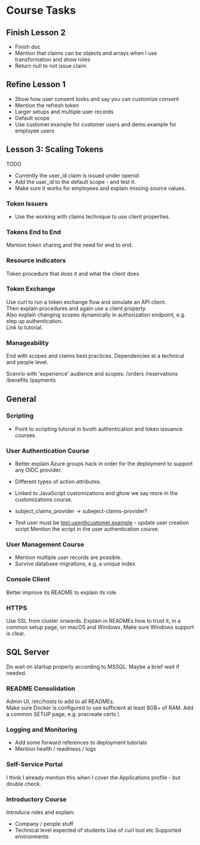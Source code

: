 # Course Tasks



## Finish Lesson 2

- Finish doc
- Mention that claims can be objects and arrays when I use transformation and show roles
- Return null to not issue claim

## Refine Lesson 1

- Show how user consent looks and say you can customize consent 
- Mention the refresh token
- Larger setups and multiple user records
- Default scope
- Use customer.example for customer users and demo.example for employee users

## Lesson 3: Scaling Tokens

TODO

- Currently the user_id claim is issued under openid.
- Add the user_id to the default scope - and test it.
- Make sure it works for employees and explain missing source values.

### Token Issuers

- Use the working with claims technique to use client properties.

### Tokens End to End

Mention token sharing and the need for end to end.

### Resource indicators

Token procedure that does it and what the client does

### Token Exchange

Use curl to run a token exchange flow and simulate an API client.\
Then explain procedures and again use a client property.\
Also explain changing scopes dynamically in authorization endpoint, e.g. step up authentication.\
Link to tutorial.

### Manageability

End with scopes and claims best practices.
Dependencies at a technical and people level.

Scenrio with 'experience' audience and scopes:
/orders
/reservations
/benefits
/payments

## General

### Scripting

- Point to scripting tutorial in bvoth authentication and token issuance courses.

### User Authentication Course

- Better explain Azure groups hack in order for the deployment to support any OIDC provider.
- Different types of action attributes.
- Linked to JavaScript customizations and ghow we say more in the customizations course.
- subject_claims_provider -> subeject-claims-provider?

- Test user must be test.user@customer.example - update user creation script
  Mention the script in the user authentication course.

### User Management Course

- Mention multiple user records are possible.
- Survive database migrations, e.g. a unique index.

### Console Client

Better improve its README to explain its role.

### HTTPS

Use SSL from cluster onwards.
Explain in READMEs how to trust it, in a common setup page, on macOS and Windows.
Make sure Windows support is clear.

## SQL Server

Do wait on startup properly according to MSSQL.
Maybe a brief wait if needed.

### README Consolidation

Admin UI, /etc/hosts to add to all READMEs.\
Make sure Docker is configured to use sufficient at least 8GB+ of RAM.
Add a common SETUP page, e.g. precreate certs.\

### Logging and Monitoring

- Add some forward references to deployment tutorials
- Mention health / readiness / logs

### Self-Service Portal

I think I already mention this when I cover the Applications profile - but double check.

### Introductory Course

Introduce roles and explain:

- Company / people stuff
- Technical level expected of students
  Use of curl tool etc
  Supported environments
